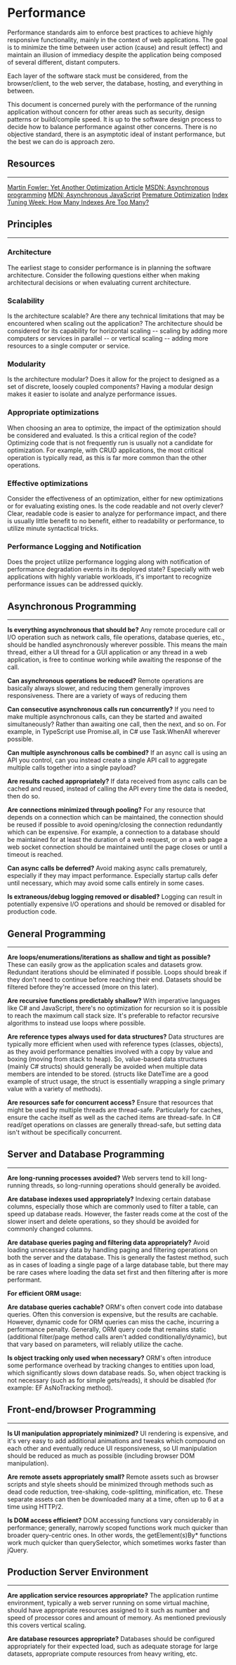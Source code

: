# Performance
Performance standards aim to enforce best practices to achieve highly responsive functionality, mainly in the context of web applications. The goal is to minimize the time between user action (cause) and result (effect) and maintain an illusion of immediacy despite the application being composed of several different, distant computers.

Each layer of the software stack must be considered, from the browser/client, to the web server, the database, hosting, and everything in between.

This document is concerned purely with the performance of the running application without concern for other areas such as security, design patterns or build/compile speed. It is up to the software design process to decide how to balance performance against other concerns. There is no objective standard, there is an asymptotic ideal of instant performance, but the best we can do is approach zero.

## Resources
---
[Martin Fowler: Yet Another Optimization Article](https://www.martinfowler.com/ieeeSoftware/yetOptimization.pdf)
[MSDN: Asynchronous programming](https://docs.microsoft.com/en-us/dotnet/csharp/async)
[MDN: Asynchronous JavaScript](https://developer.mozilla.org/en-US/docs/Learn/JavaScript/Asynchronous)
[Premature Optimization](http://wiki.c2.com/?PrematureOptimization)
[Index Tuning Week: How Many Indexes Are Too Many?](https://www.brentozar.com/archive/2018/10/index-tuning-week-how-many-indexes-are-too-many/)

## Principles
---
### Architecture

The earliest stage to consider performance is in planning the software architecture. Consider the following questions either when making architectural decisions or when evaluating current architecture.

### Scalability

Is the architecture scalable? Are there any technical limitations that may be encountered when scaling out the application? The architecture should be considered for its capability for horizontal scaling -- scaling by adding more computers or services in parallel -- or vertical scaling -- adding more resources to a single computer or service.

### Modularity

Is the architecture modular? Does it allow for the project to designed as a set of discrete, loosely coupled components? Having a modular design makes it easier to isolate and analyze performance issues.

### Appropriate optimizations

When choosing an area to optimize, the impact of the optimization should be considered and evaluated. Is this a critical region of the code?  Optimizing code that is not frequently run is usually not a candidate for optimization. For example, with CRUD applications, the most critical operation is typically read, as this is far more common than the other operations.

### Effective optimizations

Consider the effectiveness of an optimization, either for new optimizations or for evaluating existing ones. Is the code readable and not overly clever? Clear, readable code is easier to analyze for performance impact, and there is usually little benefit to no benefit, either to readability or performance, to utilize minute syntactical tricks.

### Performance Logging and Notification

Does the project utilize performance logging along with notification of performance degradation events in its deployed state? Especially with web applications with highly variable workloads, it's important to recognize performance issues can be addressed quickly.

## Asynchronous Programming
---
**Is everything asynchronous that should be?** Any remote procedure call or I/O operation such as network calls, file operations, database queries, etc., should be handled asynchronously wherever possible. This means the main thread, either a UI thread for a GUI application or any thread in a web application, is free to continue working while awaiting the response of the call.

**Can asynchronous operations be reduced?** Remote operations are basically always slower, and reducing them generally improves responsiveness. There are a variety of ways of reducing them

**Can consecutive asynchronous calls run concurrently?** If you need to make multiple asynchronous calls, can they be started and awaited simultaneously? Rather than awaiting one call, then the next, and so on. For example, in TypeScript use Promise.all, in C# use Task.WhenAll wherever possible.

**Can multiple asynchronous calls be combined?** If an async call is using an API you control, can you instead create a single API call to aggregate multiple calls together into a single payload?

**Are results cached appropriately?** If data received from async calls can be cached and reused, instead of calling the API every time the data is needed, then do so.

**Are connections minimized through pooling?** For any resource that depends on a connection which can be maintained, the connection should be reused if possible to avoid opening/closing the connection redundantly which can be expensive. For example, a connection to a database should be maintained for at least the duration of a web request, or on a web page a web socket connection should be maintained until the page closes or until a timeout is reached.

**Can async calls be deferred?** Avoid making async calls prematurely, especially if they may impact performance. Especially startup calls defer until necessary, which may avoid some calls entirely in some cases.

**Is extraneous/debug logging removed or disabled?** Logging can result in potentially expensive I/O operations and should be removed or disabled for production code.

## General Programming
---
**Are loops/enumerations/iterations as shallow and tight as possible?** These can easily grow as the application scales and datasets grow. Redundant iterations should be eliminated if possible. Loops should break if they don't need to continue before reaching their end. Datasets should be filtered before they're accessed (more on this later).

**Are recursive functions predictably shallow?** With imperative languages like C# and JavaScript, there's no optimization for recursion so it is possible to reach the maximum call stack size. It's preferable to refactor recursive algorithms to instead use loops where possible.

**Are reference types always used for data structures?** Data structures are typically more efficient when used with reference types (classes, objects), as they avoid performance penalties involved with a copy by value and boxing (moving from stack to heap). So, value-based data structures (mainly C# structs) should generally be avoided when multiple data members are intended to be stored. (structs like DateTime are a good example of struct usage, the struct is essentially wrapping a single primary value with a variety of methods).

**Are resources safe for concurrent access?** Ensure that resources that might be used by multiple threads are thread-safe. Particularly for caches, ensure the cache itself as well as the cached items are thread-safe. In C# read/get operations on classes are generally thread-safe, but setting data isn't without be specifically concurrent.

## Server and Database Programming
---
**Are long-running processes avoided?** Web servers tend to kill long-running threads, so long-running operations should generally be avoided.

**Are database indexes used appropriately?** Indexing certain database columns, especially those which are commonly used to filter a table, can speed up database reads. However, the faster reads come at the cost of the slower insert and delete operations, so they should be avoided for commonly changed columns.

**Are database queries paging and filtering data appropriately?** Avoid loading unnecessary data by handling paging and filtering operations on both the server and the database. This is generally the fastest method, such as in cases of loading a single page of a large database table, but there may be rare cases where loading the data set first and then filtering after is more performant.

**For efficient ORM usage:**

**Are database queries cachable?** ORM's often convert code into database queries. Often this conversion is expensive, but the results are cachable. However, dynamic code for ORM queries can miss the cache, incurring a performance penalty. Generally, ORM query code that remains static (additional filter/page method calls aren't added conditionally/dynamic), but that vary based on parameters, will reliably utilize the cache.

**Is object tracking only used when necessary?** ORM's often introduce some performance overhead by tracking changes to entities upon load, which significantly slows down database reads. So, when object tracking is not necessary (such as for simple gets/reads), it should be disabled (for example: EF AsNoTracking method).

## Front-end/browser Programming
---
**Is UI manipulation appropriately minimized?** UI rendering is expensive, and it's very easy to add additional animations and tweaks which compound on each other and eventually reduce UI responsiveness, so UI manipulation should be reduced as much as possible (including browser DOM manipulation).

**Are remote assets appropriately small?** Remote assets such as browser scripts and style sheets should be minimized through methods such as dead code reduction, tree-shaking, code-splitting, minification, etc. These separate assets can then be downloaded many at a time, often up to 6 at a time using HTTP/2.

**Is DOM access efficient?** DOM accessing functions vary considerably in performance; generally, narrowly scoped functions work much quicker than broader query-centric ones. In other words, the getElement(s)By* functions work much quicker than querySelector, which sometimes works faster than jQuery.

## Production Server Environment
---
**Are application service resources appropriate?** The application runtime environment, typically a web server running on some virtual machine, should have appropriate resources assigned to it such as number and speed of processor cores and amount of memory. As mentioned previously this covers vertical scaling.

**Are database resources appropriate?** Databases should be configured appropriately for their expected load, such as adequate storage for large datasets, appropriate compute resources from heavy writing, etc.